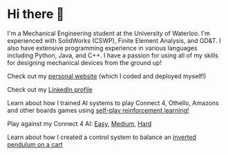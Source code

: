 # Hi there 👋

I'm a Mechanical Engineering student at the University of Waterloo. I'm experienced with SolidWorks (CSWP), Finite Element Analysis, and GD&T. I also have extensive programming experience in various languages including Python, Java, and C++. I have a passion for using all of my skills for designing mechanical devices from the ground up!

Check out my [personal website](https://www.amaarquadri.com) (which I coded and deployed myself!)

Check out my [LinkedIn profile](https://www.linkedin.com/in/amaarquadri)

Learn about how I trained AI systems to play Connect 4, Othello, Amazons and other boards games using [self-play reinforcement learning!](https://github.com/amaarquadri/PerfectInformationGame)

Play against my Connect 4 AI: [Easy](https://www.amaarquadri.com/play?game=connect4&difficulty=easy&ai-time=1&log-stats=true), [Medium](https://www.amaarquadri.com/play?game=connect4&difficulty=medium&ai-time=1&log-stats=true), [Hard](https://www.amaarquadri.com/play?game=connect4&difficulty=hard&ai-time=1&log-stats=true)

Learn about how I created a control system to balance an [inverted pendulum on a cart](https://github.com/amaarquadri/ME360)
